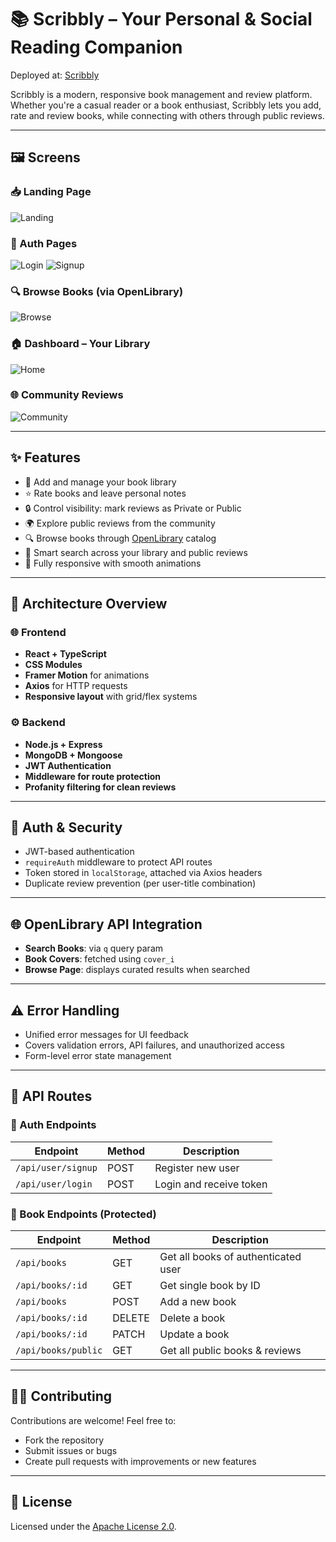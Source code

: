 # 📚 Scribbly – Your Personal & Social Reading Companion
Deployed at: [Scribbly](https://scribbly-79jq.onrender.com/)

Scribbly is a modern, responsive book management and review platform. Whether you're a casual reader or a book enthusiast, Scribbly lets you add, rate and review books, while connecting with others through public reviews.

---

## 🖼️ Screens

### 📥 Landing Page
![Landing](./images/landing.png)

### 🔐 Auth Pages
![Login](./images/login.png)
![Signup](./images/signup.png)

### 🔍 Browse Books (via OpenLibrary)
![Browse](./images/browse.png)

### 🏠 Dashboard – Your Library
![Home](./images/home.png)

### 🌐 Community Reviews
![Community](./images/community.png)

---

## ✨ Features

- 📘 Add and manage your book library
- ⭐ Rate books and leave personal notes
- 🔒 Control visibility: mark reviews as Private or Public
- 🌍 Explore public reviews from the community
- 🔍 Browse books through [OpenLibrary](https://openlibrary.org/developers/api) catalog
- 🧠 Smart search across your library and public reviews
- 📱 Fully responsive with smooth animations

---

## 🧱 Architecture Overview

### 🌐 Frontend

- **React + TypeScript**  
- **CSS Modules**  
- **Framer Motion** for animations  
- **Axios** for HTTP requests  
- **Responsive layout** with grid/flex systems

### ⚙️ Backend

- **Node.js + Express**
- **MongoDB + Mongoose**
- **JWT Authentication**
- **Middleware for route protection**
- **Profanity filtering for clean reviews**

---

## 🔐 Auth & Security

- JWT-based authentication
- `requireAuth` middleware to protect API routes
- Token stored in `localStorage`, attached via Axios headers
- Duplicate review prevention (per user-title combination)

---

## 🌐 OpenLibrary API Integration

- **Search Books**: via `q` query param
- **Book Covers**: fetched using `cover_i`
- **Browse Page**: displays curated results when searched

---

## ⚠️ Error Handling

- Unified error messages for UI feedback
- Covers validation errors, API failures, and unauthorized access
- Form-level error state management

---

## 📡 API Routes

### 🔐 Auth Endpoints

| Endpoint              | Method | Description              |
|-----------------------|--------|--------------------------|
| `/api/user/signup`    | POST   | Register new user        |
| `/api/user/login`     | POST   | Login and receive token  |

### 📘 Book Endpoints (Protected)

| Endpoint                    | Method | Description                          |
|-----------------------------|--------|--------------------------------------|
| `/api/books`                | GET    | Get all books of authenticated user  |
| `/api/books/:id`            | GET    | Get single book by ID                |
| `/api/books`                | POST   | Add a new book                       |
| `/api/books/:id`            | DELETE | Delete a book                        |
| `/api/books/:id`            | PATCH  | Update a book                        |
| `/api/books/public`         | GET    | Get all public books & reviews       |

---

## 🧑‍💻 Contributing

Contributions are welcome! Feel free to:

- Fork the repository
- Submit issues or bugs
- Create pull requests with improvements or new features

---

## 📄 License

Licensed under the [Apache License 2.0](http://www.apache.org/licenses/LICENSE-2.0).
